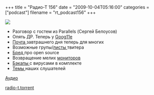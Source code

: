+++
title = "Радио-Т 156"
date = "2009-10-04T05:16:00"
categories = ["podcast"]
filename = "rt_podcast156"
+++

![](https://radio-t.com/images/radio-t/rt156.png)


- Разговор с гостем из Parallels (Сергей Белоусов)
- Опять ДР. Теперь у [Goog11e](http://mashable.com/2009/09/26/google-11th-birthday-logo/)
- [Почта ](http://internet.cnews.ru/news/top/index.shtml?2009/10/01/364068)завтрашнего дня теперь для многих
- Возможные групы/[листы ](http://blog.twitter.com/2009/09/soon-to-launch-lists.html)твитера
- [Бред ](http://www.opennet.ru/opennews/art.shtml?num=23691)про open source
- Возвращение мелих [мониторов](http://www.crunchgear.com/2009/09/30/doublesight-outs-three-new-usb-mini-monitors/)
- [Бэкапы ](http://net.compulenta.ru/463752/)с вирусами в комплекте
- [Темы ](http://radio-t.com/temi_dlja_vipuskov/temy-dlya-156/)наших слушателей

[Аудио](http://archive.rucast.net/radio-t/media/rt_podcast156.mp3)

[radio-t.torrent](http://www.radio-t.com/torrents/rt_podcast156.mp3.torrent)
<audio src="http://archive.rucast.net/radio-t/media/rt_podcast156.mp3" preload="none"></audio>